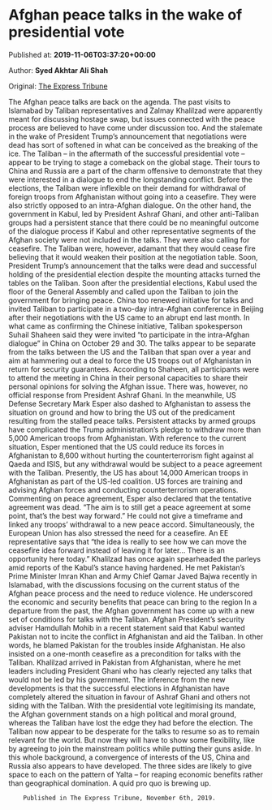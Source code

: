 
# Afghan peace talks in the wake of presidential vote

Published at: **2019-11-06T03:37:20+00:00**

Author: **Syed Akhtar Ali Shah**

Original: [The Express Tribune](https://tribune.com.pk/story/2094174/6-afghan-peace-talks-wake-presidential-vote/)

The Afghan peace talks are back on the agenda. The past visits to Islamabad by Taliban representatives and Zalmay Khalilzad were apparently meant for discussing hostage swap, but issues connected with the peace process are believed to have come under discussion too. And the stalemate in the wake of President Trump’s announcement that negotiations were dead has sort of softened in what can be conceived as the breaking of the ice.
The Taliban – in the aftermath of the successful presidential vote – appear to be trying to stage a comeback on the global stage. Their tours to China and Russia are a part of the charm offensive to demonstrate that they were interested in a dialogue to end the longstanding conflict.
Before the elections, the Taliban were inflexible on their demand for withdrawal of foreign troops from Afghanistan without going into a ceasefire. They were also strictly opposed to an intra-Afghan dialogue. On the other hand, the government in Kabul, led by President Ashraf Ghani, and other anti-Taliban groups had a persistent stance that there could be no meaningful outcome of the dialogue process if Kabul and other representative segments of the Afghan society were not included in the talks. They were also calling for ceasefire. The Taliban were, however, adamant that they would cease fire believing that it would weaken their position at the negotiation table. Soon, President Trump’s announcement that the talks were dead and successful holding of the presidential election despite the mounting attacks turned the tables on the Taliban.
Soon after the presidential elections, Kabul used the floor of the General Assembly and called upon the Taliban to join the government for bringing peace. China too renewed initiative for talks and invited Taliban to participate in a two-day intra-Afghan conference in Beijing after their negotiations with the US came to an abrupt end last month. In what came as confirming the Chinese initiative, Taliban spokesperson Suhail Shaheen said they were invited “to participate in the intra-Afghan dialogue” in China on October 29 and 30. The talks appear to be separate from the talks between the US and the Taliban that span over a year and aim at hammering out a deal to force the US troops out of Afghanistan in return for security guarantees. According to Shaheen, all participants were to attend the meeting in China in their personal capacities to share their personal opinions for solving the Afghan issue.
There was, however, no official response from President Ashraf Ghani.
In the meanwhile, US Defense Secretary Mark Esper also dashed to Afghanistan to assess the situation on ground and how to bring the US out of the predicament resulting from the stalled peace talks. Persistent attacks by armed groups have complicated the Trump administration’s pledge to withdraw more than 5,000 American troops from Afghanistan. With reference to the current situation, Esper mentioned that the US could reduce its forces in Afghanistan to 8,600 without hurting the counterterrorism fight against al Qaeda and ISIS, but any withdrawal would be subject to a peace agreement with the Taliban. Presently, the US has about 14,000 American troops in Afghanistan as part of the US-led coalition. US forces are training and advising Afghan forces and conducting counterterrorism operations.
Commenting on peace agreement, Esper also declared that the tentative agreement was dead. “The aim is to still get a peace agreement at some point, that’s the best way forward.” He could not give a timeframe and linked any troops’ withdrawal to a new peace accord. Simultaneously, the European Union has also stressed the need for a ceasefire. An EE representative says that “the idea is really to see how we can move the ceasefire idea forward instead of leaving it for later… There is an opportunity here today.”
Khalilzad has once again spearheaded the parleys amid reports of the Kabul’s stance having hardened. He met Pakistan’s Prime Minister Imran Khan and Army Chief Qamar Javed Bajwa recently in Islamabad, with the discussions focusing on the current status of the Afghan peace process and the need to reduce violence. He underscored the economic and security benefits that peace can bring to the region
In a departure from the past, the Afghan government has come up with a new set of conditions for talks with the Taliban. Afghan President’s security adviser Hamdullah Mohib in a recent statement said that Kabul wanted Pakistan not to incite the conflict in Afghanistan and aid the Taliban. In other words, he blamed Pakistan for the troubles inside Afghanistan. He also insisted on a one-month ceasefire as a precondition for talks with the Taliban. Khalilzad arrived in Pakistan from Afghanistan, where he met leaders including President Ghani who has clearly rejected any talks that would not be led by his government.
The inference from the new developments is that the successful elections in Afghanistan have completely altered the situation in favour of Ashraf Ghani and others not siding with the Taliban. With the presidential vote legitimising its mandate, the Afghan government stands on a high political and moral ground, whereas the Taliban have lost the edge they had before the election. The Taliban now appear to be desperate for the talks to resume so as to remain relevant for the world. But now they will have to show some flexibility, like by agreeing to join the mainstream politics while putting their guns aside.
In this whole background, a convergence of interests of the US, China and Russia also appears to have developed. The three sides are likely to give space to each on the pattern of Yalta – for reaping economic benefits rather than geographical domination. A quid pro quo is brewing up.

        Published in The Express Tribune, November 6th, 2019.
      
